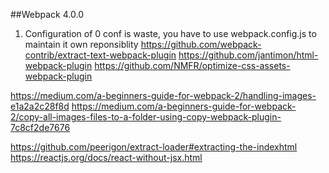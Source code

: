 ##Webpack 4.0.0

1. Configuration of 0 conf is waste, you have to use webpack.config.js to maintain it own reponsiblity
https://github.com/webpack-contrib/extract-text-webpack-plugin
https://github.com/jantimon/html-webpack-plugin
https://github.com/NMFR/optimize-css-assets-webpack-plugin

https://medium.com/a-beginners-guide-for-webpack-2/handling-images-e1a2a2c28f8d
https://medium.com/a-beginners-guide-for-webpack-2/copy-all-images-files-to-a-folder-using-copy-webpack-plugin-7c8cf2de7676

https://github.com/peerigon/extract-loader#extracting-the-indexhtml
https://reactjs.org/docs/react-without-jsx.html